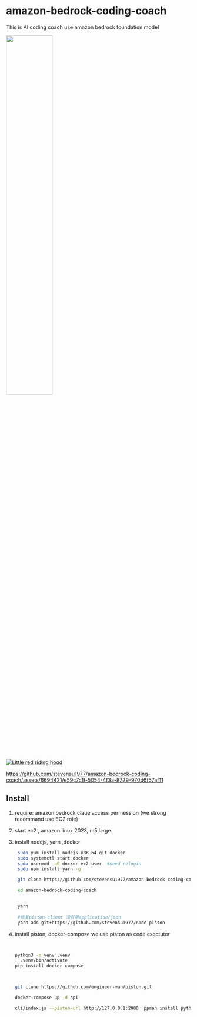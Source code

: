 # amazon-bedrock-coding-coach
This is AI coding coach use  amazon bedrock foundation model 


[<img src="https://i.ytimg.com/vi/Hc79sDi3f0U/maxresdefault.jpg" width="50%">](https://vimeo.com/879129321 "CodeCoach Demo")


[![Little red riding hood](https://i.stack.imgur.com/XCRlR.png)](https://vimeo.com/3514904 "Little red riding hood - Click to Watch!")



https://github.com/stevensu1977/amazon-bedrock-coding-coach/assets/6694421/e59c7c1f-5054-4f3a-8729-970d6f57af11


## Install 

1. require: amazon bedrock claue access permession (we strong recommand use EC2 role)

2. start ec2 , amazon linux 2023, m5.large

3. install nodejs, yarn ,docker 

   ```bash
    sudo yum install nodejs.x86_64 git docker
    sudo systemctl start docker
    sudo usermod -aG docker ec2-user  #need relogin 
    sudo npm install yarn -g
   
    git clone https://github.com/stevensu1977/amazon-bedrock-coding-coach.git
   
    cd amazon-bedrock-coding-coach


    yarn
    
    #修复piston-client 没有带application/json
    yarn add git+https://github.com/stevensu1977/node-piston

   ```
4. install piston, docker-compose 
   we use piston as code exectutor

   ```bash
   

   python3 -m venv .venv
   . .venv/bin/activate
   pip install docker-compose

   

   git clone https://github.com/engineer-man/piston.git

   docker-compose up -d api

   cli/index.js --piston-url http://127.0.0.1:2000  ppman install python=3.10.0

   ```
